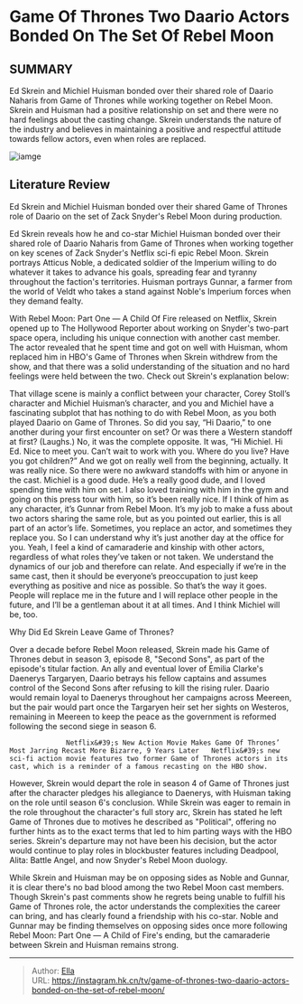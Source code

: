 # Game Of Thrones  Two Daario Actors Bonded On The Set Of Rebel Moon


## SUMMARY 



  Ed Skrein and Michiel Huisman bonded over their shared role of Daario Naharis from Game of Thrones while working together on Rebel Moon.   Skrein and Huisman had a positive relationship on set and there were no hard feelings about the casting change.   Skrein understands the nature of the industry and believes in maintaining a positive and respectful attitude towards fellow actors, even when roles are replaced.  

![iamge](https://static1.srcdn.com/wordpress/wp-content/uploads/2023/12/rebel-moon-ed-skrien-as-atticus-noble-and-daario-and-miciel-huisman-as-daario.jpg)

## Literature Review
Ed Skrein and Michiel Huisman bonded over their shared Game of Thrones role of Daario on the set of Zack Snyder&#39;s Rebel Moon during production.




Ed Skrein reveals how he and co-star Michiel Huisman bonded over their shared role of Daario Naharis from Game of Thrones when working together on key scenes of Zack Snyder&#39;s Netflix sci-fi epic Rebel Moon. Skrein portrays Atticus Noble, a dedicated soldier of the Imperium willing to do whatever it takes to advance his goals, spreading fear and tyranny throughout the faction&#39;s territories. Huisman portrays Gunnar, a farmer from the world of Veldt who takes a stand against Noble&#39;s Imperium forces when they demand fealty.




With Rebel Moon: Part One — A Child Of Fire released on Netflix, Skrein opened up to The Hollywood Reporter about working on Snyder&#39;s two-part space opera, including his unique connection with another cast member. The actor revealed that he spent time and got on well with Huisman, whom replaced him in HBO&#39;s Game of Thrones when Skrein withdrew from the show, and that there was a solid understanding of the situation and no hard feelings were held between the two. Check out Skrein&#39;s explanation below:


That village scene is mainly a conflict between your character, Corey Stoll’s character and Michiel Huisman’s character, and you and Michiel have a fascinating subplot that has nothing to do with Rebel Moon, as you both played Daario on Game of Thrones. So did you say, “Hi Daario,” to one another during your first encounter on set? Or was there a Western standoff at first?
(Laughs.) No, it was the complete opposite. It was, “Hi Michiel. Hi Ed. Nice to meet you. Can’t wait to work with you. Where do you live? Have you got children?” And we got on really well from the beginning, actually. It was really nice. So there were no awkward standoffs with him or anyone in the cast. Michiel is a good dude. He’s a really good dude, and I loved spending time with him on set. I also loved training with him in the gym and going on this press tour with him, so it’s been really nice. If I think of him as any character, it’s Gunnar from Rebel Moon.
It’s my job to make a fuss about two actors sharing the same role, but as you pointed out earlier, this is all part of an actor’s life. Sometimes, you replace an actor, and sometimes they replace you. So I can understand why it’s just another day at the office for you.
Yeah, I feel a kind of camaraderie and kinship with other actors, regardless of what roles they’ve taken or not taken. We understand the dynamics of our job and therefore can relate. And especially if we’re in the same cast, then it should be everyone’s preoccupation to just keep everything as positive and nice as possible. So that’s the way it goes. People will replace me in the future and I will replace other people in the future, and I’ll be a gentleman about it at all times. And I think Michiel will be, too.






 Why Did Ed Skrein Leave Game of Thrones? 
          

Over a decade before Rebel Moon released, Skrein made his Game of Thrones debut in season 3, episode 8, &#34;Second Sons&#34;, as part of the episode&#39;s titular faction. An ally and eventual lover of Emilia Clarke&#39;s Daenerys Targaryen, Daario betrays his fellow captains and assumes control of the Second Sons after refusing to kill the rising ruler. Daario would remain loyal to Daenerys throughout her campaigns across Meereen, but the pair would part once the Targaryen heir set her sights on Westeros, remaining in Meereen to keep the peace as the government is reformed following the second siege in season 6.

                  Netflix&#39;s New Action Movie Makes Game Of Thrones’ Most Jarring Recast More Bizarre, 9 Years Later   Netflix&#39;s new sci-fi action movie features two former Game of Thrones actors in its cast, which is a reminder of a famous recasting on the HBO show.    




However, Skrein would depart the role in season 4 of Game of Thrones just after the character pledges his allegiance to Daenerys, with Huisman taking on the role until season 6&#39;s conclusion. While Skrein was eager to remain in the role throughout the character&#39;s full story arc, Skrein has stated he left Game of Thrones due to motives he described as &#34;Political&#34;, offering no further hints as to the exact terms that led to him parting ways with the HBO series. Skrein&#39;s departure may not have been his decision, but the actor would continue to play roles in blockbuster features including Deadpool, Alita: Battle Angel, and now Snyder&#39;s Rebel Moon duology.

While Skrein and Huisman may be on opposing sides as Noble and Gunnar, it is clear there&#39;s no bad blood among the two Rebel Moon cast members. Though Skrein&#39;s past comments show he regrets being unable to fulfill his Game of Thrones role, the actor understands the complexities the career can bring, and has clearly found a friendship with his co-star. Noble and Gunnar may be finding themselves on opposing sides once more following Rebel Moon: Part One — A Child of Fire&#39;s ending, but the camaraderie between Skrein and Huisman remains strong.






---

> Author: [Ella](https://instagram.hk.cn/)  
> URL: https://instagram.hk.cn/tv/game-of-thrones-two-daario-actors-bonded-on-the-set-of-rebel-moon/  

